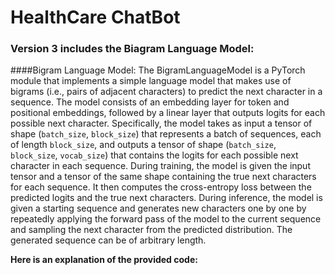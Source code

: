 # HealthCare ChatBot

### Version 3 includes the Biagram Language Model:

####Bigram Language Model:
The BigramLanguageModel is a PyTorch module that implements a simple language model that makes use of bigrams (i.e., pairs of adjacent characters) to predict the next character in a sequence.
The model consists of an embedding layer for token and positional embeddings, followed by a linear layer that outputs logits for each possible next character. Specifically, the model takes as input a tensor of shape (`batch_size`, `block_size`) that represents a batch of sequences, each of length `block_size`, and outputs a tensor of shape (`batch_size`, `block_size`, `vocab_size`) that contains the logits for each possible next character in each sequence.
During training, the model is given the input tensor and a tensor of the same shape containing the true next characters for each sequence. It then computes the cross-entropy loss between the predicted logits and the true next characters.
During inference, the model is given a starting sequence and generates new characters one by one by repeatedly applying the forward pass of the model to the current sequence and sampling the next character from the predicted distribution. The generated sequence can be of arbitrary length.

**Here is an explanation of the provided code:**
